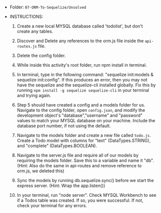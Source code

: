 * Folder: `07-ORM-To-Sequelize/Unsolved`

* INSTRUCTIONS:

  1) Create a new local MYSQL database called 'todolist', but don't create any tables.

  2) Discover and Delete any references to the orm.js file inside the `api-routes.js` file.

  3) Delete the config folder.

  4) While inside this activity's root folder, run npm install in terminal.

  5) In terminal, type in the following command: "sequelize init:models & sequelize init:config". If this produces an error, then you may not have the sequelize and the sequelize-cli installed globally. Fix this by running `npm install -g sequelize sequelize-cli` in your terminal and trying again.

  6) Step 5 should have created a config and a models folder for us. Navigate to the config folder, open `config.json`, and modify the development object's "database","username" and "password" values to match your MYSQL database on your machine. Include the database port number, if not using the default.

  7) Navigate to the models folder and create a new file called `todo.js`. Create a Todo model with columns for "text" (DataTypes.STRING), and "complete" (DataTypes.BOOLEAN).

  8) Navigate to the server.js file and require all of our models by requiring the models folder. Save this to a variable and name it "db". (Hint: Also do the same in api-routes and remove reference to orm.js, we deleted this)

  9) Sync the models by running db.sequelize.sync() before we start the express server. (Hint: Wrap the app.listen())

  10) In your terminal, run "node server". Check MYSQL Workbench to see if a Todos table was created. If so, you were successful. If not, check your terminal for any errors.

